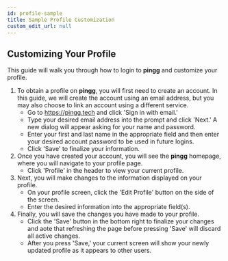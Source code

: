 ```yaml
---
id: profile-sample
title: Sample Profile Customization
custom_edit_url: null
---
```

## Customizing Your Profile
This guide will walk you through how to login to **pingg** and customize your profile.
1. To obtain a profile on **pingg**, you will first need to create an account. In this guide, we will create the account using an email address, but you may also choose to link an account using a different service.
    - Go to https://pingg.tech and click 'Sign in with email.'
    - Type your desired email address into the prompt and click 'Next.' A new dialog will appear asking for your name and password.
    - Enter your first and last name in the appropriate field and then enter your desired account password to be used in future logins.
    - Click 'Save' to finalize your information.
2. Once you have created your account, you will see the **pingg** homepage, where you will navigate to your profile page.
    - Click 'Profile' in the header to view your current profile.
3. Next, you will make changes to the information displayed on your profile.
    - On your profile screen, click the 'Edit Profile' button on the side of the screen.
    - Enter the desired information into the appropriate field(s).
4. Finally, you will save the changes you have made to your profile.
    - Click the 'Save' button in the bottom right to finalize your changes and aote that refreshing the page before pressing 'Save' will discard all active changes.
    - After you press 'Save,' your current screen will show your newly updated profile as it appears to other users.

